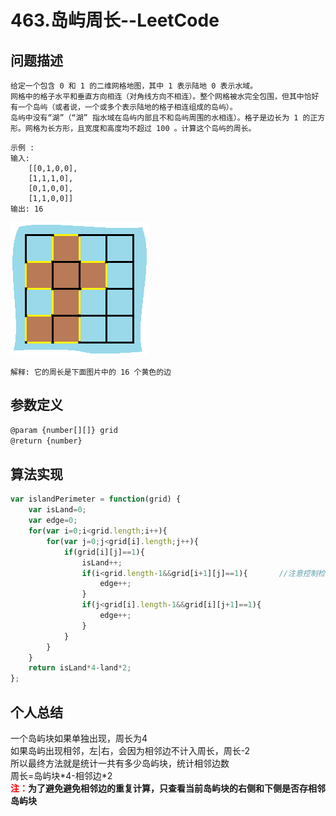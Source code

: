 # 463.岛屿周长--LeetCode
## 问题描述
    给定一个包含 0 和 1 的二维网格地图，其中 1 表示陆地 0 表示水域。  
    网格中的格子水平和垂直方向相连（对角线方向不相连）。整个网格被水完全包围，但其中恰好有一个岛屿（或者说，一个或多个表示陆地的格子相连组成的岛屿）。  
    岛屿中没有“湖”（“湖” 指水域在岛屿内部且不和岛屿周围的水相连）。格子是边长为 1 的正方形。网格为长方形，且宽度和高度均不超过 100 。计算这个岛屿的周长。
>    
    示例 :
    输入:
        [[0,1,0,0],
        [1,1,1,0],
        [0,1,0,0],
        [1,1,0,0]]
    输出: 16

![](../pic/463/island.png)  

    解释: 它的周长是下面图片中的 16 个黄色的边

## 参数定义
```javascript
@param {number[][]} grid
@return {number}
```    
## 算法实现
```javascript
var islandPerimeter = function(grid) {
    var isLand=0;
    var edge=0;
    for(var i=0;i<grid.length;i++){
        for(var j=0;j<grid[i].length;j++){
            if(grid[i][j]==1){
                isLand++;
                if(i<grid.length-1&&grid[i+1][j]==1){       //注意控制检测方向，避免重复
                    edge++;
                }
                if(j<grid[i].length-1&&grid[i][j+1]==1){
                    edge++;
                }
            }
        }
    }
    return isLand*4-land*2;
};
```
## 个人总结

一个岛屿块如果单独出现，周长为4  
如果岛屿出现相邻，左|右，会因为相邻边不计入周长，周长-2  
所以最终方法就是统计一共有多少岛屿块，统计相邻边数  
周长=岛屿块\*4-相邻边\*2   
__<font color=red >注：</font>为了避免避免相邻边的重复计算，只查看当前岛屿块的右侧和下侧是否存相邻岛屿块__


